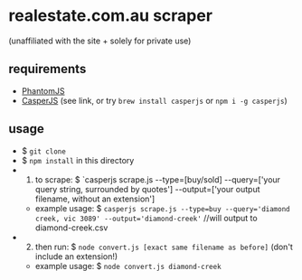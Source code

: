 # realestate.com.au scraper
(unaffiliated with the site + solely for private use) 

## requirements 

- [PhantomJS](http://phantomjs.org/download.html)
- [CasperJS](http://docs.casperjs.org/en/latest/installation.html) (see link, or try `brew install casperjs` or `npm i -g casperjs`)

## usage
- $ `git clone`
- $ `npm install` in this directory
- 1. to scrape: $ `casperjs scrape.js --type=[buy/sold] --query=['your query string, surrounded by quotes'] --output=['your output filename, without an extension']
	- example usage: $ `casperjs scrape.js --type=buy --query='diamond creek, vic 3089' --output='diamond-creek'` //will output to diamond-creek.csv
- 2. then run: $ `node convert.js [exact same filename as before]` (don't include an extension!)
	- example usage: $ `node convert.js diamond-creek` 

